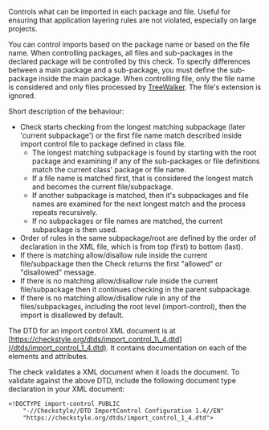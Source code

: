 Controls what can be imported in each package and file. Useful for
ensuring that application layering rules are not violated, especially on
large projects.

You can control imports based on the package name or based on the file
name. When controlling packages, all files and sub-packages in the
declared package will be controlled by this check. To specify
differences between a main package and a sub-package, you must define
the sub-package inside the main package. When controlling file, only the
file name is considered and only files processed by
[TreeWalker](https://checkstyle.org/config.html#TreeWalker). The file's
extension is ignored.

Short description of the behaviour:

-   Check starts checking from the longest matching subpackage (later
    'current subpackage') or the first file name match described inside
    import control file to package defined in class file.
    -   The longest matching subpackage is found by starting with the
        root package and examining if any of the sub-packages or file
        definitions match the current class' package or file name.
    -   If a file name is matched first, that is considered the longest
        match and becomes the current file/subpackage.
    -   If another subpackage is matched, then it's subpackages and file
        names are examined for the next longest match and the process
        repeats recursively.
    -   If no subpackages or file names are matched, the current
        subpackage is then used.
-   Order of rules in the same subpackage/root are defined by the order
    of declaration in the XML file, which is from top (first) to bottom
    (last).
-   If there is matching allow/disallow rule inside the current
    file/subpackage then the Check returns the first "allowed" or
    "disallowed" message.
-   If there is no matching allow/disallow rule inside the current
    file/subpackage then it continues checking in the parent subpackage.
-   If there is no matching allow/disallow rule in any of the
    files/subpackages, including the root level (import-control), then
    the import is disallowed by default.

The DTD for an import control XML document is at
[https://checkstyle.org/dtds/import_control_1\_4.dtd](/dtds/import_control_1_4.dtd).
It contains documentation on each of the elements and attributes.

The check validates a XML document when it loads the document. To
validate against the above DTD, include the following document type
declaration in your XML document:

<div class="wrapper">

    <!DOCTYPE import-control PUBLIC
        "-//Checkstyle//DTD ImportControl Configuration 1.4//EN"
        "https://checkstyle.org/dtds/import_control_1_4.dtd">
              

</div>
